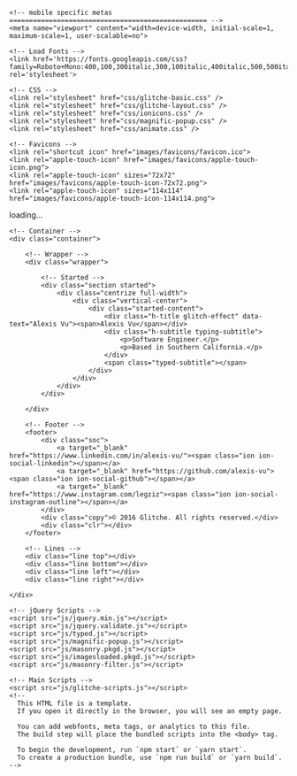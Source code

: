 <!DOCTYPE html>
<html lang="en">
  <head>
    <!--- basic page needs
    ================================================== -->
    <meta http-equiv="Content-Type" content="text/html; charset=utf-8" />
    <title>Alexis Vu</title>
    <meta name="description" content="my portfolio!">
    <meta name="keywords" content="">
    <meta name="author" content="Alexis Vu">

    <!-- mobile specific metas
    ================================================== -->
    <meta name="viewport" content="width=device-width, initial-scale=1, maximum-scale=1, user-scalable=no">

    <!-- Load Fonts -->
  	<link href='https://fonts.googleapis.com/css?family=Roboto+Mono:400,100,300italic,300,100italic,400italic,500,500italic,700,700italic&amp;subset=latin,cyrillic' rel='stylesheet'>

    <!-- CSS -->
  	<link rel="stylesheet" href="css/glitche-basic.css" />
  	<link rel="stylesheet" href="css/glitche-layout.css" />
  	<link rel="stylesheet" href="css/ionicons.css" />
  	<link rel="stylesheet" href="css/magnific-popup.css" />
  	<link rel="stylesheet" href="css/animate.css" />

    <!-- Favicons -->
  	<link rel="shortcut icon" href="images/favicons/favicon.ico">
  	<link rel="apple-touch-icon" href="images/favicons/apple-touch-icon.png">
  	<link rel="apple-touch-icon" sizes="72x72" href="images/favicons/apple-touch-icon-72x72.png">
  	<link rel="apple-touch-icon" sizes="114x114" href="images/favicons/apple-touch-icon-114x114.png">
      
  </head>
  <body>
    <div id="root"></div>
    <!-- Preloader -->
  	<div class="preloader">
  		<div class="centrize full-width">
  			<div class="vertical-center">
  				<div class="pre-inner">
  					<div class="load typing-load"><p>loading...</p></div>
  					<span class="typed-load"></span>
  				</div>
  			</div>
  		</div>
  	</div>

  	<!-- Container -->
  	<div class="container">

  		<!-- Wrapper -->
  		<div class="wrapper">

  			<!-- Started -->
  			<div class="section started">
  				<div class="centrize full-width">
  					<div class="vertical-center">
  						<div class="started-content">
  							<div class="h-title glitch-effect" data-text="Alexis Vu"><span>Alexis Vu</span></div>
  							<div class="h-subtitle typing-subtitle">
  								<p>Software Engineer.</p>
  								<p>Based in Southern California.</p>
  							</div>
  							<span class="typed-subtitle"></span>
  						</div>
  					</div>
  				</div>
  			</div>

  		</div>

  		<!-- Footer -->
  		<footer>
  			<div class="soc">
  				<a target="_blank" href="https://www.linkedin.com/in/alexis-vu/"><span class="ion ion-social-linkedin"></span></a>
  				<a target="_blank" href="https://github.com/alexis-vu"><span class="ion ion-social-github"></span></a>
  				<a target="_blank" href="https://www.instagram.com/legziz"><span class="ion ion-social-instagram-outline"></span></a>
  			</div>
  			<div class="copy">© 2016 Glitche. All rights reserved.</div>
  			<div class="clr"></div>
  		</footer>

  		<!-- Lines -->
  		<div class="line top"></div>
  		<div class="line bottom"></div>
  		<div class="line left"></div>
  		<div class="line right"></div>

  	</div>

  	<!-- jQuery Scripts -->
    <script src="js/jquery.min.js"></script>
  	<script src="js/jquery.validate.js"></script>
  	<script src="js/typed.js"></script>
  	<script src="js/magnific-popup.js"></script>
  	<script src="js/masonry.pkgd.js"></script>
  	<script src="js/imagesloaded.pkgd.js"></script>
  	<script src="js/masonry-filter.js"></script>

  	<!-- Main Scripts -->
  	<script src="js/glitche-scripts.js"></script>
    <!--
      This HTML file is a template.
      If you open it directly in the browser, you will see an empty page.

      You can add webfonts, meta tags, or analytics to this file.
      The build step will place the bundled scripts into the <body> tag.

      To begin the development, run `npm start` or `yarn start`.
      To create a production bundle, use `npm run build` or `yarn build`.
    -->
  </body>
</html>
